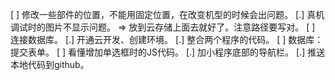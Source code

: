 [ ] 修改一些部件的位置，不能用固定位置，在改变机型的时候会出问题。
[.] 真机调试时的图片不显示问题。 => 放到云存储上面去就好了。注意路径要写对。
[ ] 连接数据库。
  [.] 开通云开发、创建环境。
  [.] 整合两个程序的代码。
  [ ] 数据库：提交表单。
[ ] 看懂增加单选框时的JS代码。
[.] 加小程序底部的导航栏。
[.] 推送本地代码到github。